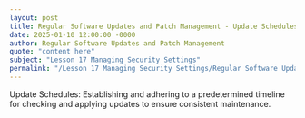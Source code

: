 ```yaml
---
layout: post
title: Regular Software Updates and Patch Management - Update Schedules
date: 2025-01-10 12:00:00 -0000
author: Regular Software Updates and Patch Management
quote: "content here"
subject: "Lesson 17 Managing Security Settings"
permalink: "/Lesson 17 Managing Security Settings/Regular Software Updates and Patch Management/Regular Software Updates and Patch Management - Update Schedules"
---
```


Update Schedules: Establishing and adhering to a predetermined timeline for checking and applying updates to ensure consistent maintenance.
